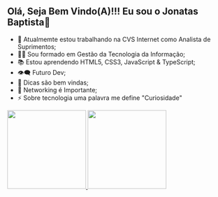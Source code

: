 ## Olá, Seja Bem Vindo(A)!!! Eu sou o Jonatas Baptista👋

- 💼 Atualmemte estou trabalhando na CVS Internet como Analista de Suprimentos;
- 👨‍🎓 Sou formado em Gestão da Tecnologia da Informação;
- 📚 Estou aprendendo HTML5, CSS3, JavaScript & TypeScript;
- 👁‍🗨 Futuro Dev;
- 🤔 Dicas são bem vindas;
- 💬 Networking é Importante;
- ⚡ Sobre tecnologia uma palavra me define "Curiosidade"

<div align="left">
  <a href="https://github.com/jonatasbap">
  <img height="180em" src="https://github-readme-stats.vercel.app/api?username=jonatasbap&show_icons=true&theme=dark&include_all_commits=true&count_private=true"/>
  <img height="180em" src="https://github-readme-stats.vercel.app/api/top-langs/?username=jonatasbap&layout=compact&langs_count=7&theme=dark"/>
</div>
